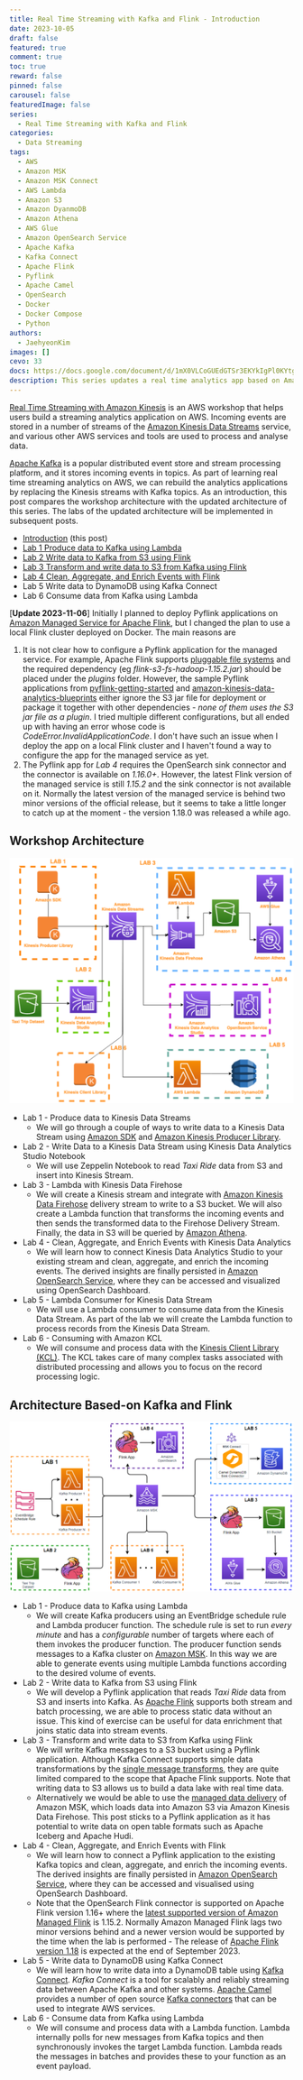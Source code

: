 ```yaml
---
title: Real Time Streaming with Kafka and Flink - Introduction
date: 2023-10-05
draft: false
featured: true
comment: true
toc: true
reward: false
pinned: false
carousel: false
featuredImage: false
series:
  - Real Time Streaming with Kafka and Flink
categories:
  - Data Streaming
tags: 
  - AWS
  - Amazon MSK
  - Amazon MSK Connect
  - AWS Lambda
  - Amazon S3
  - Amazon DyanmoDB
  - Amazon Athena
  - AWS Glue
  - Amazon OpenSearch Service
  - Apache Kafka
  - Kafka Connect
  - Apache Flink
  - Pyflink
  - Apache Camel
  - OpenSearch
  - Docker
  - Docker Compose
  - Python
authors:
  - JaehyeonKim
images: []
cevo: 33
docs: https://docs.google.com/document/d/1mX0VLCoGUEdGTSr3EKYkIgPl0KYtgRj1dY5pQ7svUuA
description: This series updates a real time analytics app based on Amazon Kinesis from an AWS workshop. Data is ingested from multiple sources into a Kafka cluster instead and Flink (Pyflink) apps are used extensively for data ingesting and processing. As an introduction, this post compares the original architecture with the new architecture, and the app will be implemented in subsequent posts.
---
```


[Real Time Streaming with Amazon Kinesis](https://catalog.us-east-1.prod.workshops.aws/workshops/2300137e-f2ac-4eb9-a4ac-3d25026b235f/en-US) is an AWS workshop that helps users build a streaming analytics application on AWS. Incoming events are stored in a number of streams of the [Amazon Kinesis Data Streams](https://aws.amazon.com/kinesis/data-streams/) service, and various other AWS services and tools are used to process and analyse data. 

[Apache Kafka](https://kafka.apache.org/) is a popular distributed event store and stream processing platform, and it stores incoming events in topics. As part of learning real time streaming analytics on AWS, we can rebuild the analytics applications by replacing the Kinesis streams with Kafka topics. As an introduction, this post compares the workshop architecture with the updated architecture of this series. The labs of the updated architecture will be implemented in subsequent posts.

* [Introduction](#) (this post)
* [Lab 1 Produce data to Kafka using Lambda](/blog/2023-10-05-real-time-streaming-with-kafka-and-flink-2)
* [Lab 2 Write data to Kafka from S3 using Flink](/blog/2023-11-09-real-time-streaming-with-kafka-and-flink-3)
* [Lab 3 Transform and write data to S3 from Kafka using Flink](/blog/2023-11-16-real-time-streaming-with-kafka-and-flink-4)
* [Lab 4 Clean, Aggregate, and Enrich Events with Flink](/blog/2023-11-23-real-time-streaming-with-kafka-and-flink-5)
* Lab 5 Write data to DynamoDB using Kafka Connect
* Lab 6 Consume data from Kafka using Lambda

[**Update 2023-11-06**] Initially I planned to deploy Pyflink applications on [Amazon Managed Service for Apache Flink](https://aws.amazon.com/managed-service-apache-flink/), but I changed the plan to use a local Flink cluster deployed on Docker. The main reasons are

1. It is not clear how to configure a Pyflink application for the managed service. For example, Apache Flink supports [pluggable file systems](https://nightlies.apache.org/flink/flink-docs-release-1.18/docs/deployment/filesystems/overview/) and the required dependency (eg *flink-s3-fs-hadoop-1.15.2.jar*) should be placed under the *plugins* folder. However, the sample Pyflink applications from [pyflink-getting-started](https://github.com/aws-samples/pyflink-getting-started/tree/main/pyflink-examples/StreamingFileSink) and [amazon-kinesis-data-analytics-blueprints](https://github.com/aws-samples/amazon-kinesis-data-analytics-blueprints/tree/main/apps/python-table-api/msk-serverless-to-s3-tableapi-python) either ignore the S3 jar file for deployment or package it together with other dependencies - *none of them uses the S3 jar file as a plugin*. I tried multiple different configurations, but all ended up with having an error whose code is *CodeError.InvalidApplicationCode*. I don't have such an issue when I deploy the app on a local Flink cluster and I haven't found a way to configure the app for the managed service as yet.
2. The Pyflink app for *Lab 4* requires the OpenSearch sink connector and the connector is available on *1.16.0+*. However, the latest Flink version of the managed service is still *1.15.2* and the sink connector is not available on it. Normally the latest version of the managed service is behind two minor versions of the official release, but it seems to take a little longer to catch up at the moment - the version 1.18.0 was released a while ago.

## Workshop Architecture

![](original.png#center)

* Lab 1 - Produce data to Kinesis Data Streams
  * We will go through a couple of ways to write data to a Kinesis Data Stream using [Amazon SDK](https://boto3.amazonaws.com/v1/documentation/api/latest/reference/services/kinesis.html) and [Amazon Kinesis Producer Library](https://github.com/awslabs/amazon-kinesis-producer).
* Lab 2 - Write Data to a Kinesis Data Stream using Kinesis Data Analytics Studio Notebook
  * We will use Zeppelin Notebook to read *Taxi Ride* data from S3 and insert into Kinesis Stream.
* Lab 3 - Lambda with Kinesis Data Firehose
  * We will create a Kinesis stream and integrate with [Amazon Kinesis Data Firehose](https://aws.amazon.com/kinesis/data-firehose/) delivery stream to write to a S3 bucket. We will also create a Lambda function that transforms the incoming events and then sends the transformed data to the Firehose Delivery Stream. Finally, the data in S3 will be queried by [Amazon Athena](https://aws.amazon.com/athena/).
* Lab 4 - Clean, Aggregate, and Enrich Events with Kinesis Data Analytics
  * We will learn how to connect Kinesis Data Analytics Studio to your existing stream and clean, aggregate, and enrich the incoming events. The derived insights are finally persisted in [Amazon OpenSearch Service](https://aws.amazon.com/opensearch-service/), where they can be accessed and visualized using OpenSearch Dashboard.
* Lab 5 - Lambda Consumer for Kinesis Data Stream
  * We will use a Lambda consumer to consume data from the Kinesis Data Stream. As part of the lab we will create the Lambda function to process records from the Kinesis Data Stream.
* Lab 6 - Consuming with Amazon KCL
  * We will consume and process data with the [Kinesis Client Library (KCL)](https://docs.aws.amazon.com/streams/latest/dev/shared-throughput-kcl-consumers.html). The KCL takes care of many complex tasks associated with distributed processing and allows you to focus on the record processing logic.

## Architecture Based-on Kafka and Flink

![](featured.png#center)

* Lab 1 - Produce data to Kafka using Lambda
  * We will create Kafka producers using an EventBridge schedule rule and Lambda producer function. The schedule rule is set to run *every minute* and has a *configurable* number of targets where each of them invokes the producer function. The producer function sends messages to a Kafka cluster on [Amazon MSK](https://aws.amazon.com/msk/). In this way we are able to generate events using multiple Lambda functions according to the desired volume of events.
* Lab 2 - Write data to Kafka from S3 using Flink
  * We will develop a Pyflink application that reads *Taxi Ride* data from S3 and inserts into Kafka. As [Apache Flink](https://flink.apache.org/) supports both stream and batch processing, we are able to process static data without an issue. This kind of exercise can be useful for data enrichment that joins static data into stream events. 
* Lab 3 - Transform and write data to S3 from Kafka using Flink
  * We will write Kafka messages to a S3 bucket using a Pyflink application. Although Kafka Connect supports simple data transformations by the [single message transforms](https://kafka.apache.org/documentation.html#connect_transforms), they are quite limited compared to the scope that Apache Flink supports. Note that writing data to S3 allows us to build a data lake with real time data.
  * Alternatively we would be able to use the [managed data delivery](https://aws.amazon.com/blogs/aws/amazon-msk-introduces-managed-data-delivery-from-apache-kafka-to-your-data-lake/) of Amazon MSK, which loads data into Amazon S3 via Amazon Kinesis Data Firehose. This post sticks to a Pyflink application as it has potential to write data on open table formats such as Apache Iceberg and Apache Hudi.
* Lab 4 - Clean, Aggregate, and Enrich Events with Flink
  * We will learn how to connect a Pyflink application to the existing Kafka topics and clean, aggregate, and enrich the incoming events. The derived insights are finally persisted in [Amazon OpenSearch Service](https://aws.amazon.com/opensearch-service/), where they can be accessed and visualised using OpenSearch Dashboard. 
  * Note that the OpenSearch Flink connector is supported on Apache Flink version 1.16+ where the [latest supported version of Amazon Managed Flink](https://docs.aws.amazon.com/managed-flink/latest/java/earlier.html) is 1.15.2. Normally Amazon Managed Flink lags two minor versions behind and a newer version would be supported by the time when the lab is performed - The release of [Apache Flink version 1.18](https://cwiki.apache.org/confluence/display/FLINK/1.18+Release) is expected at the end of September 2023.
* Lab 5 - Write data to DynamoDB using Kafka Connect
  * We will learn how to write data into a DynamoDB table using [Kafka Connect](https://kafka.apache.org/documentation/#connect). *Kafka Connect* is a tool for scalably and reliably streaming data between Apache Kafka and other systems. [Apache Camel](https://camel.apache.org/manual/faq/what-is-camel.html) provides a number of open source [Kafka connectors](https://camel.apache.org/camel-kafka-connector) that can be used to integrate AWS services. 
* Lab 6 - Consume data from Kafka using Lambda
  * We will consume and process data with a Lambda function. Lambda internally polls for new messages from Kafka topics and then synchronously invokes the target Lambda function. Lambda reads the messages in batches and provides these to your function as an event payload.
